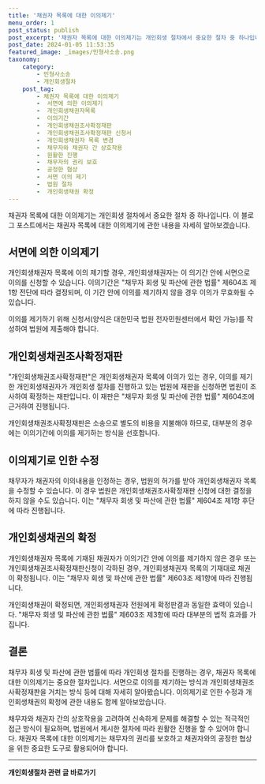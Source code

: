 ```yaml
---
title: '채권자 목록에 대한 이의제기'
menu_order: 1
post_status: publish
post_excerpt: '채권자 목록에 대한 이의제기는 개인회생 절차에서 중요한 절차 중 하나입니다. 이 블로그 포스트에서는 채권자 목록에 대한 이의제기에 관한 내용을 자세히 알아보겠습니다.'
post_date: 2024-01-05 11:53:35
featured_image: _images/민형사소송.png
taxonomy:
    category:
        - 민형사소송
        - 개인회생절차
    post_tag:
        - 채권자 목록에 대한 이의제기
        -  서면에 의한 이의제기
        -  개인회생채권자목록
        -  이의기간
        -  개인회생채권조사확정재판
        -  개인회생채권조사확정재판 신청서
        -  개인회생채권자 목록 변경
        -  채무자와 채권자 간 상호작용
        -  원활한 진행
        -  채무자의 권리 보호
        -  공정한 협상
        -  서면 이의 제기
        -  법원 절차
        -  개인회생채권 확정
---
```



채권자 목록에 대한 이의제기는 개인회생 절차에서 중요한 절차 중 하나입니다. 이 블로그 포스트에서는 채권자 목록에 대한 이의제기에 관한 내용을 자세히 알아보겠습니다.

## 서면에 의한 이의제기

개인회생채권자 목록에 이의 제기할 경우, 개인회생채권자는 이 의기간 안에 서면으로 이의를 신청할 수 있습니다. 이의기간은 "채무자 회생 및 파산에 관한 법률" 제604조 제1항 전단에 따라 결정되며, 이 기간 안에 이의를 제기하지 않을 경우 이의가 무효화될 수 있습니다.

이의를 제기하기 위해 신청서(양식은 대한민국 법원 전자민원센터에서 확인 가능)를 작성하여 법원에 제출해야 합니다.

## 개인회생채권조사확정재판

"개인회생채권조사확정재판"은 개인회생채권자 목록에 이의가 있는 경우, 이의를 제기한 개인회생채권자가 개인회생 절차를 진행하고 있는 법원에 재판을 신청하면 법원이 조사하여 확정하는 재판입니다. 이 재판은 "채무자 회생 및 파산에 관한 법률" 제604조에 근거하여 진행됩니다.

개인회생채권조사확정재판은 소송으로 별도의 비용을 지불해야 하므로, 대부분의 경우에는 이의기간에 이의를 제기하는 방식을 선호합니다.

## 이의제기로 인한 수정

채무자가 채권자의 이의내용을 인정하는 경우, 법원의 허가를 받아 개인회생채권자 목록을 수정할 수 있습니다. 이 경우 법원은 개인회생채권조사확정재판 신청에 대한 결정을 하지 않을 수도 있습니다. 이는 "채무자 회생 및 파산에 관한 법률" 제604조 제1항 후단에 따라 진행됩니다.

## 개인회생채권의 확정

개인회생채권자 목록에 기재된 채권자가 이의기간 안에 이의를 제기하지 않은 경우 또는 개인회생채권조사확정재판신청이 각하된 경우, 개인회생채권자 목록의 기재대로 채권이 확정됩니다. 이는 "채무자 회생 및 파산에 관한 법률" 제603조 제1항에 따라 진행됩니다.

개인회생채권이 확정되면, 개인회생채권자 전원에게 확정판결과 동일한 효력이 있습니다. "채무자 회생 및 파산에 관한 법률" 제603조 제3항에 따라 대부분의 법적 효과를 가집니다.

## 결론

채무자 회생 및 파산에 관한 법률에 따라 개인회생 절차를 진행하는 경우, 채권자 목록에 대한 이의제기는 중요한 절차입니다. 서면으로 이의를 제기하는 방식과 개인회생채권조사확정재판을 거치는 방식 등에 대해 자세히 알아봤습니다. 이의제기로 인한 수정과 개인회생채권의 확정에 관한 내용도 함께 알아보았습니다.

채무자와 채권자 간의 상호작용을 고려하여 신속하게 문제를 해결할 수 있는 적극적인 접근 방식이 필요하며, 법원에서 제시한 절차에 따라 원활한 진행을 할 수 있어야 합니다. 채권자 목록에 대한 이의제기는 채무자의 권리를 보호하고 채권자와의 공정한 협상을 위한 중요한 도구로 활용되어야 합니다.
<!-- wp:separator -->
<hr class="wp-block-separator has-alpha-channel-opacity"/>
<!-- /wp:separator -->

<!-- wp:group {"backgroundColor":"base","layout":{"type":"constrained"}} -->
<div class="wp-block-group has-base-background-color has-background"><!-- wp:paragraph {"align":"center","fontSize":"medium"} -->
<p class="has-text-align-center has-large-font-size"><strong>개인회생절차 관련 글 바로가기</strong></p>
<!-- /wp:paragraph -->


<!-- wp:latest-posts
{"categories":[{"id":14834,"count":19,"description":"","link":"https://uknowlaw.com/category/%ea%b0%9c%ec%9d%b8%ed%9a%8c%ec%83%9d%ec%a0%88%ec%b0%a8/","name":"개인회생절차","slug":"개인회생절차","taxonomy":"category","parent":0,"meta":[],"_links":{"self":[{"href":"https://uknowlaw.com/wp-json/wp/v2/categories/14834"}],"collection":[{"href":"https://uknowlaw.com/wp-json/wp/v2/categories"}],"about":[{"href":"https://uknowlaw.com/wp-json/wp/v2/taxonomies/category"}],"wp:post_type":[{"href":"https://uknowlaw.com/wp-json/wp/v2/posts?categories=14834"}],"curies":[{"name":"wp","href":"https://api.w.org/{rel}","templated":true}]}}],"postsToShow":100,"excerptLength":28,"postLayout":"grid","columns":2,"featuredImageAlign":"left","featuredImageSizeSlug":"large","fontSize":"small"} /--></div>
<!-- /wp:group -->